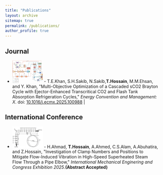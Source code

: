 ```yaml
---
title: "Publications"
layout: archive
sitemap: true
permalink: /publications/
author_profile: true
---
```



## Journal 
- <img src="/assets/images/SCO2 cycle.jpg" width="100px" alt=""> - T.E.Khan, S.H.Sakib, N.Sakib,**T.Hossain**, M.M.Ehsan, and Y. Khan, "Multi-Objective Optimization of a Cascaded sCO2 Brayton Cycle with Ejector-Enhanced Transcritical CO2 and Flash Tank Absorption Refrigeration Cycles," _Energy Convention and Management: X_. doi: [10.1016/j.ecmx.2025.100988](https://doi.org/10.1016/j.ecmx.2025.100988) |

## International Conference
- <img src="/assets/images/Pipe pic.png" width="100px" alt=""> - H.Ahmad, **T.Hossain**, A.Ahmed, C.S.Alam, A.Abuhatira, and Z.Hossain, "Investigation of Clamp Numbers and Positions to Mitigate Flow-Induced Vibration in High-Speed Superheated Steam Flow Through a Pipe Elbow," _International Mechanical Enginering and Congress Exhibition 2025_.**(Abstract Accepted)**
 
